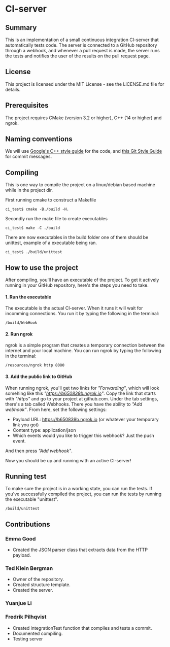 # CI-server

## Summary
This is an implementation of a small continuous integration CI-server that automatically tests code. The server is connected to a GitHub repository 
through a webhook, and whenever a pull request is made, the server runs the tests and notifies the user of the results on the pull request page.

## License
This project is licensed under the MIT License - see the LICENSE.md file for details.

## Prerequisites
The project requires CMake (version 3.2 or higher), C++ (14 or higher) and ngrok.

## Naming conventions
We will use [Google's C++ style guide](https://google.github.io/styleguide/cppguide.html) for the code, and 
[this Git Style Guide](https://github.com/agis/git-style-guide) for commit messages.

## Compiling

This is one way to compile the project on a linux/debian based machine while in the project dir.

First running cmake to construct a Makefile
```
ci_test$ cmake -B./build -H.
```
Secondly run the make file to create executables
```
ci_test$ make -C ./build
```
There are now executables in the build folder one of them should be unittest, example of a executable being ran.
```
ci_test$ ./build/unittest
```

## How to use the project
After compiling, you'll have an executable of the project. To get it actively running in your GitHub repository, here's the steps you need to take.

#### 1. Run the executable
The executable is the actual CI-server. When it runs it will wait for incomming connections. You run it by typing the following in the terminal:
```
/build/WebHook
```

#### 2. Run ngrok
ngrok is a simple program that creates a temporary connection between the internet and your local machine. You can run ngrok by typing the following in the terminal:
```
/resources/ngrok http 8080
```
#### 3. Add the public link to GitHub
When running ngrok, you'll get two links for _"Forwarding"_, which will look somehing like this _"https://b650839b.ngrok.io"_. Copy the link that starts with _"https"_ and go to your project at github.com. Under the tab settings, there's a tab called Webhooks. There you have the ability to _"Add webhook"_. From here, set the following settings:
* Payload URL: https://b650839b.ngrok.io (or whatever your temporary link you got)
* Content type: application/json
* Which events would you like to trigger this webhook? Just the push event.

And then press _"Add webhook"_.

Now you should be up and running with an active CI-server!

## Running test
To make sure the project is in a working state, you can run the tests. If you've successfully compiled the project, you can run the tests by running the executable "unittest".
```
/build/unittest
```

## Contributions

### Emma Good
* Created the JSON parser class that extracts data from the HTTP payload.

### Ted Klein Bergman
* Owner of the repository.
* Created structure template.
* Created the server.

### Yuanjue Li


### Fredrik Pilhqvist
* Created integrationTest function that compiles and tests a commit.
* Documented compiling.
* Testing server
